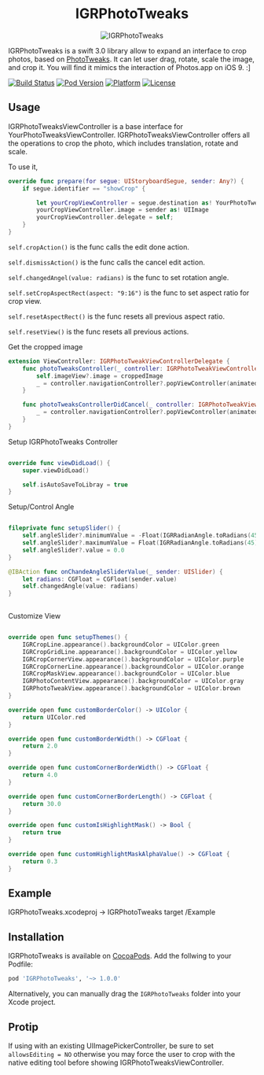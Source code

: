 <h1 align="center">IGRPhotoTweaks</h1>
<p align="center" >
<img src="https://github.com/IGRSoft/IGRPhotoTweaks/blob/master/Info/IGRPhotoTweaks.gif?raw=true" alt="IGRPhotoTweaks" title="IGRPhotoTweaks">
</p>

IGRPhotoTweaks is a swift 3.0 library allow to expand an interface to crop photos, based on [PhotoTweaks](https://github.com/itouch2/PhotoTweaks). It can let user drag, rotate, scale the image, and crop it. You will find it mimics the interaction of Photos.app on iOS 9. :]

[![Build Status](https://travis-ci.org/IGRSoft/IGRPhotoTweaks.svg)](https://travis-ci.org/IGRSoft/IGRPhotoTweaks)
[![Pod Version](http://img.shields.io/cocoapods/v/IGRPhotoTweaks.svg?style=flat)](http://cocoapods.org/?q=IGRPhotoTweaks)
[![Platform](http://img.shields.io/cocoapods/p/IGRPhotoTweaks.svg?style=flat)](http://cocoapods.org/?q=IGRPhotoTweaks)
[![License](http://img.shields.io/cocoapods/l/IGRPhotoTweaks.svg?style=flat)](https://github.com/IGRSoft/IGRPhotoTweaks/blob/master/LICENSE)

## Usage

IGRPhotoTweaksViewController is a base interface for YourPhotoTweaksViewController.
IGRPhotoTweaksViewController offers all the operations to crop the photo, which includes translation, rotate and scale.

To use it,

```swift
override func prepare(for segue: UIStoryboardSegue, sender: Any?) {
    if segue.identifier == "showCrop" {

        let yourCropViewController = segue.destination as! YourPhotoTweaksViewController
        yourCropViewController.image = sender as! UIImage
        yourCropViewController.delegate = self;
    }
}
```

```self.cropAction()``` is the func calls the edit done action.

```self.dismissAction()``` is the func calls the cancel edit action.

```self.changedAngel(value: radians)``` is the func to set rotation angle.

```self.setCropAspectRect(aspect: "9:16")``` is the func to set aspect ratio for crop view.

```self.resetAspectRect()``` is the func resets all previous aspect ratio.

```self.resetView()``` is the func resets all previous actions.

Get the cropped image
```swift
extension ViewController: IGRPhotoTweakViewControllerDelegate {
    func photoTweaksController(_ controller: IGRPhotoTweakViewController, didFinishWithCroppedImage croppedImage: UIImage) {
        self.imageView?.image = croppedImage
        _ = controller.navigationController?.popViewController(animated: true)
    }

    func photoTweaksControllerDidCancel(_ controller: IGRPhotoTweakViewController) {
        _ = controller.navigationController?.popViewController(animated: true)
    }
}
```

Setup IGRPhotoTweaks Controller
```swift

override func viewDidLoad() {
    super.viewDidLoad()

    self.isAutoSaveToLibray = true
}

```

Setup/Control Angle
```swift

fileprivate func setupSlider() {
    self.angleSlider?.minimumValue = -Float(IGRRadianAngle.toRadians(45))
    self.angleSlider?.maximumValue = Float(IGRRadianAngle.toRadians(45))
    self.angleSlider?.value = 0.0
}

@IBAction func onChandeAngleSliderValue(_ sender: UISlider) {
    let radians: CGFloat = CGFloat(sender.value)
    self.changedAngle(value: radians)
}
    
```

Customize View
```swift

override open func setupThemes() {
    IGRCropLine.appearance().backgroundColor = UIColor.green
    IGRCropGridLine.appearance().backgroundColor = UIColor.yellow
    IGRCropCornerView.appearance().backgroundColor = UIColor.purple
    IGRCropCornerLine.appearance().backgroundColor = UIColor.orange
    IGRCropMaskView.appearance().backgroundColor = UIColor.blue
    IGRPhotoContentView.appearance().backgroundColor = UIColor.gray
    IGRPhotoTweakView.appearance().backgroundColor = UIColor.brown
}

override open func customBorderColor() -> UIColor {
    return UIColor.red
}

override open func customBorderWidth() -> CGFloat {
    return 2.0
}

override open func customCornerBorderWidth() -> CGFloat {
    return 4.0
}

override open func customCornerBorderLength() -> CGFloat {
    return 30.0
}

override open func customIsHighlightMask() -> Bool {
    return true
}

override open func customHighlightMaskAlphaValue() -> CGFloat {
    return 0.3
}

```

## Example
IGRPhotoTweaks.xcodeproj -> IGRPhotoTweaks target
/Example

## Installation
IGRPhotoTweaks is available on [CocoaPods](http://cocoapods.org). Add the follwing to your Podfile:
```ruby
pod 'IGRPhotoTweaks', '~> 1.0.0'
```
Alternatively, you can manually drag the ```IGRPhotoTweaks``` folder into your Xcode project.

## Protip
If using with an existing UIImagePickerController, be sure to set ```allowsEditing = NO``` otherwise you may force the user to crop with the native editing tool before showing IGRPhotoTweaksViewController.
